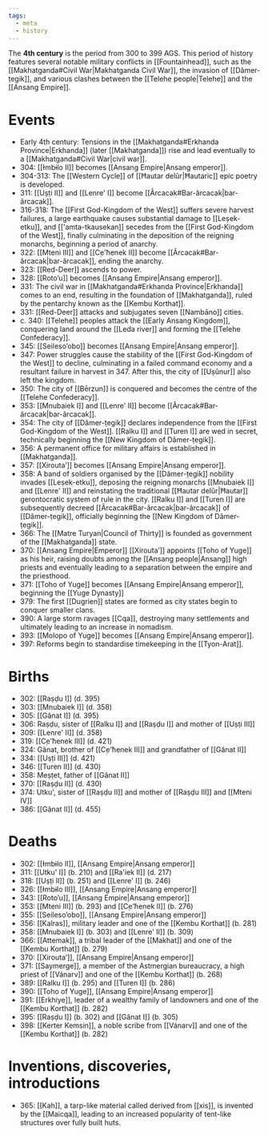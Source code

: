 ```yaml
---
tags:
  - meta
  - history
---
```

The **4th century** is the period from 300 to 399 AGS. This period of history features several notable military conflicts in [[Fountainhead]], such as the [[Makhatganda#Civil War|Makhatganda Civil War]], the invasion of [[Dâmer-ṭegik]], and various clashes between the [[Telehe people|Telehe]] and the [[Ansang Empire]].
# Events
- Early 4th century: Tensions in the [[Makhatganda#Erkhanda Province|Erkhanda]] (later [[Makhatganda]]) rise and lead eventually to a [[Makhatganda#Civil War|civil war]].
- 304: [[Ɨmbɨlo II]] becomes [[Ansang Empire|Ansang emperor]].
- 304-313: The [[Western Cycle]] of [[Ħautar delûr|Ħautaric]] epic poetry is developed.
- 311: [[Uṣṭi II]] and [[Lenre' I]] become [[Ârcacak#Bar-ârcacak|bar-ârcacak]].
- 316-318: The [[First God-Kingdom of the West]] suffers severe harvest failures, a large earthquake causes substantial damage to [[Leṣek-etku]], and [['amta-tkausekan]] secedes from the [[First God-Kingdom of the West]], finally culminating in the deposition of the reigning monarchs, beginning a period of anarchy.
- 322: [[Mteni III]] and [[C̣e'ħenek II]] become [[Ârcacak#Bar-ârcacak|bar-ârcacak]], ending the anarchy.
- 323: [[Red-Deer]] ascends to power.
- 328: [[Roto’u]] becomes [[Ansang Empire|Ansang emperor]].
- 331: The civil war in [[Makhatganda#Erkhanda Province|Erkhanda]] comes to an end, resulting in the foundation of [[Makhatganda]], ruled by the pentarchy known as the [[Kembu Korthat]].
- 331: [[Red-Deer]] attacks and subjugates seven [[Nambāno]] cities. 
- c. 340: [[Telehe]] peoples attack the [[Early Ansang Kingdom]], conquering land around the [[Leda river]] and forming the [[Telehe Confederacy]].
- 345: [[Seileso’obo]] becomes [[Ansang Empire|Ansang emperor]].
- 347: Power struggles cause the stability of the [[First God-Kingdom of the West]] to decline, culminating in a failed command economy and a resultant failure in harvest in 347. After this, the city of [[Uṣûnur]] also left the kingdom.
- 350: The city of [[Bērzun]] is conquered and becomes the centre of the [[Telehe Confederacy]].
- 353: [[Mnubaiek I]] and [[Lenre' II]] become [[Ârcacak#Bar-ârcacak|bar-ârcacak]].
- 354: The city of [[Dâmer-ṭegik]] declares independence from the [[First God-Kingdom of the West]]. [[Ralku I]] and [[Turen I]] are wed in secret, technically beginning the [[New Kingdom of Dâmer-ṭegik]].
- 356: A permanent office for military affairs is established in [[Makhatganda]].
- 357: [[Xirouta’]] becomes [[Ansang Empire|Ansang emperor]].
- 358: A band of soldiers organised by the [[Dâmer-ṭegik]] nobility invades [[Leṣek-etku]], deposing the reigning monarchs [[Mnubaiek I]] and [[Lenre' II]] and reinstating the traditional [[Ħautar delûr|Ħautar]] gerontocratic system of rule in the city. [[Ralku I]] and [[Turen I]] are subsequently decreed [[Ârcacak#Bar-ârcacak|bar-ârcacak]] of [[Dâmer-ṭegik]], officially beginning the [[New Kingdom of Dâmer-ṭegik]].
- 366: The [[Matre Turyan|Council of Thirty]] is founded as government of the [[Makhatganda]] state.
- 370: [[Ansang Empire|Emperor]] [[Xirouta’]] appoints [[Toho of Yuge]] as his heir, raising doubts among the [[Ansang people|Ansang]] high priests and eventually leading to a separation between the empire and the priesthood.
- 371: [[Toho of Yuge]] becomes [[Ansang Empire|Ansang emperor]], beginning the [[Yuge Dynasty]]
- 379: The first [[Dugrien]] states are formed as city states begin to conquer smaller clans.
- 390: A large storm ravages [[Cqa]], destroying many settlements and ultimately leading to an increase in nomadism.
- 393: [[Molopo of Yuge]] becomes [[Ansang Empire|Ansang emperor]].
- 397: Reforms begin to standardise timekeeping in the [[Tyon-Arat]].
# Births
- 302: [[Raṣḍu I]] (d. 395)
- 303: [[Mnubaiek I]] (d. 358)
- 305: [[Gânat I]] (d. 395)
- 306: Raṣḍu, sister of [[Ralku I]] and [[Raṣḍu I]] and mother of [[Uṣṭi III]]
- 309: [[Lenre' II]] (d. 358)
- 319: [[C̣e'ħenek III]] (d. 421)
- 324: Gânat, brother of [[C̣e'ħenek III]] and grandfather of [[Gânat II]]
- 334: [[Uṣṭi III]] (d. 421)
- 346: [[Turen II]] (d. 430)
- 358: Meṣṭet, father of [[Gânat II]]
- 370: [[Raṣḍu II]] (d. 430)
- 374: Utku', sister of [[Raṣḍu II]] and mother of [[Raṣḍu III]] and [[Mteni IV]]
- 386: [[Gânat II]] (d. 455)
# Deaths
- 302: [[Ɨmbɨlo II]], [[Ansang Empire|Ansang emperor]]
- 311: [[Utku' I]] (b. 210) and [[Ra'iek II]] (d. 217)
- 318: [[Uṣṭi II]] (b. 251) and [[Lenre' I]] (b. 246)
- 326: [[Ɨmbɨlo III]], [[Ansang Empire|Ansang emperor]]
- 343: [[Roto’u]], [[Ansang Empire|Ansang emperor]]
- 353: [[Mteni III]] (b. 293) and [[C̣e'ħenek II]] (b. 276)
- 355: [[Seileso’obo]], [[Ansang Empire|Ansang emperor]]
- 356: [[Kalras]], military leader and one of the [[Kembu Korthat]] (b. 281)
- 358: [[Mnubaiek I]] (b. 303) and [[Lenre' II]] (b. 309)
- 366: [[Attemak]], a tribal leader of the [[Makhat]] and one of the [[Kembu Korthat]] (b. 279)
- 370: [[Xirouta’]], [[Ansang Empire|Ansang emperor]]
- 371: [[Saymerge]], a member of the Astmergian bureaucracy, a high priest of [[Vánarv]] and one of the [[Kembu Korthat]] (b. 268)
- 389: [[Ralku I]] (b. 295) and [[Turen I]] (b. 286)
- 390: [[Toho of Yuge]], [[Ansang Empire|Ansang emperor]]
- 391: [[Erkhiye]], leader of a wealthy family of landowners and one of the [[Kembu Korthat]] (b. 282)
- 395: [[Raṣḍu I]] (b. 302) and [[Gânat I]] (b. 305)
- 398: [[Kerter Kemsin]], a noble scribe from [[Vánarv]] and one of the [[Kembu Korthat]] (b. 282)
# Inventions, discoveries, introductions
- 365: [[Kah]], a tarp-like material called derived from [[xis]], is invented by the [[Maicqa]], leading to an increased popularity of tent-like structures over fully built huts.